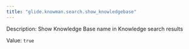 ```yaml
---
title: "glide.knowman.search.show_knowledgebase"
---
```


Description: Show Knowledge Base name in Knowledge search results

Value: `true`